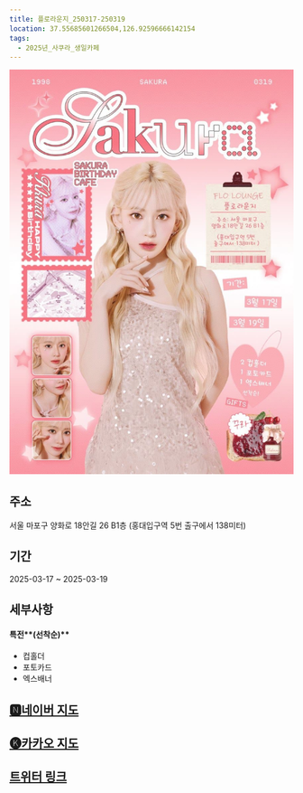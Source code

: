 ```yaml
---
title: 플로라운지_250317-250319
location: 37.55685601266504,126.92596666142154
tags:
  - 2025년_사쿠라_생일카페
---
```


<img src="/assets/1741082052.jpg"/>

## 주소
서울 마포구 양화로 18안길 26 B1층
(홍대입구역 5번 출구에서 138미터)

## 기간
2025-03-17 ~ 2025-03-19

## 세부사항
#### 특전**(선착순)**
- 컵홀더
- 포토카드
- 엑스배너



## [🅽네이버 지도](https://naver.me/xDJul4cI)
## [🅚카카오 지도](https://place.map.kakao.com/218343974)
## [트위터 링크](https://x.com/sakuromi0319/status/1894232678238658670?s=46&t=osY4jEHeYA8cS9G5drBmkA)

